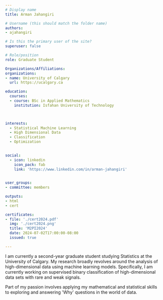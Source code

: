 ```yaml
---
# Display name
title: Arman Jahangiri

# Username (this should match the folder name)
authors:
- ajahangiri

# Is this the primary user of the site?
superuser: false

# Role/position
role: Graduate Student

Organizations/Affiliations:
organizations:
- name: University of Calgary
  url: https://ucalgary.ca

education:
  courses:
  - course: BSc in Applied Mathematics
    institution: Isfahan University of Technology
  


interests:
  - Statistical Machine Learning
  - High Dimensional Data
  - Classification
  - Optimization
  

social:
  - icon: linkedin
    icon_pack: fab
    link: 'https://www.linkedin.com/in/arman-jahangiri'
   

user_groups:
- committee: members

outputs:
- html
- cert

certificates:
- file: './cert2024.pdf'
  img: './cert2024.png'
  title: 'M2PI2024'
  date: 2024-07-02T17:00:00-08:00
  issued: true

---
```


I am currently a second-year graduate student studying Statistics at the University of Calgary. My research broadly revolves around the analysis of high-dimensional data using machine learning models. Specifically, I am currently working on supervised binary classification of high-dimensional data sets with rare and weak signals.

Part of my passion involves applying my mathematical and statistical skills to exploring and answering 'Why' questions in the world of data.
